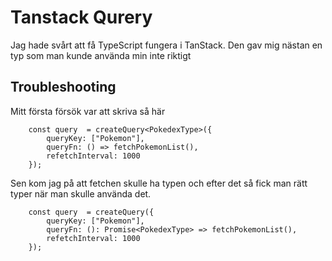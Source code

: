 # Tanstack Qurery

Jag hade svårt att få TypeScript fungera i TanStack. Den gav mig nästan en typ som man kunde använda min inte riktigt

## Troubleshooting

Mitt första försök var att skriva så här

```svelte
	const query  = createQuery<PokedexType>({
        queryKey: ["Pokemon"],
        queryFn: () => fetchPokemonList(),
        refetchInterval: 1000
    });
```

Sen kom jag på att fetchen skulle ha typen och efter det så fick man rätt typer när man skulle använda det.

```svelte
	const query  = createQuery({
        queryKey: ["Pokemon"],
        queryFn: (): Promise<PokedexType> => fetchPokemonList(),
        refetchInterval: 1000
    });
```
